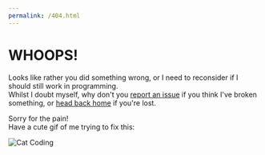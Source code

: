 ```yaml
---
permalink: /404.html
---
```

# WHOOPS!
Looks like rather you did something wrong, or I need to reconsider if I should still work in programming.  
Whilst I doubt myself, why don't you [report an issue](https://github.com/ItsPugle/DiscordApp/issues/new) if you think I've broken something, or [head back home](index.md) if you're lost.

Sorry for the pain!  
Have a cute gif of me trying to fix this:  

![Cat Coding](https://media.giphy.com/media/o0vwzuFwCGAFO/giphy.gif)
